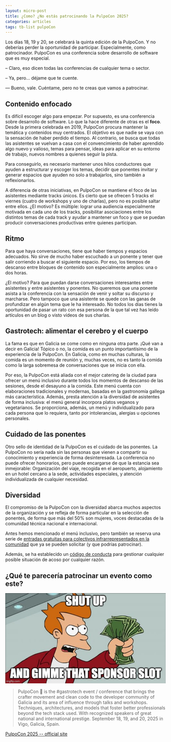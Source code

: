 ```yaml
---
layout: micro-post
title: ¿Como? ¿No estás patrocinando la PulpoCon 2025?
categories: articles
tags: tb-list pulpoCon
---
```


Los días 18, 19 y 20, se celebrará la quinta edición de la PulpoCon. Y no deberías perder la oportunidad de participar. Especialmente, como patrocinador. PulpoCon es una conferencia sobre desarrollo de software que es muy especial. 

– Claro, eso dicen todas las conferencias de cualquier tema o sector.

– Ya, pero... déjame que te cuente.

— Bueno, vale. Cuéntame, pero no te creas que vamos a patrocinar.

## Contenido enfocado

Es difícil escoger algo para empezar. Por supuesto, es una conferencia sobre desarrollo de software. Lo que la hace diferente de otras es el **foco**. Desde la primera celebrada en 2019, PulpoCon procura mantener la temática y contenidos muy centrados. El objetivo es que nadie se vaya con la sensación de haber perdido el tiempo. Al contrario, se busca que todas las asistentes se vuelvan a casa con el convencimiento de haber aprendido algo nuevo y valioso, temas para pensar, ideas para aplicar en su entorno de trabajo, nuevos nombres a quienes seguir la pista.

Para conseguirlo, es necesario mantener unos hilos conductores que ayuden a estructurar y escoger los temas, decidir que ponentes invitar y generar espacios que ayuden no solo a trabajarlos, sino también a reflexionarlos.

A diferencia de otras iniciativas, en PulpoCon se mantiene el foco de las asistentes mediante tracks únicos. Es cierto que se ofrecen 5 tracks el viernes (cuatro de workshops y uno de charlas), pero no es posible saltar entre ellos. ¿El motivo? Es múltiple: lograr una audiencia especialmente motivada en cada uno de los tracks, posibilitar asociaciones entre los distintos temas de cada track y ayudar a mantener un foco y que se puedan producir conversaciones productivas entre quienes participan.

## Ritmo

Para que haya conversaciones, tiene que haber tiempos y espacios adecuados. No sirve de mucho haber escuchado a un ponente y tener que salir corriendo a buscar el siguiente espacio. Por eso, los tiempos de descanso entre bloques de contenido son especialmente amplios: una o dos horas.

¿El motivo? Para que puedan darse conversaciones interesantes entre asistentes y entre asistentes y ponentes. No queremos que una ponente asista a la conferencia con la sensación de venir y soltar su discurso y marcharse. Pero tampoco que una asistente se quede con las ganas de profundizar en algún tema que le ha interesado. No todos los días tienes la oportunidad de pasar un rato con esa persona de la que tal vez has leído artículos en un blog o visto vídeos de sus charlas.

## Gastrotech: alimentar el cerebro y el cuerpo

La fama es que en Galicia se come como en ninguna otra parte. ¡Qué van a decir en Galicia! Tópico o no, la comida es un punto importantísimo de la experiencia de la PulpoCon. En Galicia, como en muchas culturas, la comida es un momento de reunión y, muchas veces, no es tanto la comida como la larga sobremesa de conversaciones que se inicia con ella.

Por eso, la PulpoCon está aliada con el mejor catering de la ciudad para ofrecer un menú inclusivo durante todos los momentos de descanso de las sesiones, desde el desayuno a la comida. Este menú cuenta con elaboraciones tradicionales y modernas, basadas en la gastronomía gallega más característica. Además, presta atención a la diversidad de asistentes de forma inclusiva: el menú general incorpora platos veganos y vegetarianos. Se proporciona, además, un menú y individualizado para cada persona que lo requiera, tanto por intolerancias, alergias u opciones personales. 

## Cuidado de las ponentes

Otro sello de identidad de la PulpoCon es el cuidado de las ponentes. La PulpoCon no sería nada sin las personas que vienen a compartir su conocimiento y experiencia de forma desinteresada. La conferencia no puede ofrecer honorarios, pero puede encargarse de que la estancia sea inmejorable: Organización del viaje, recogida en el aeropuerto, alojamiento en un hotel cercano a la sede, actividades especiales, y atención individualizada de cualquier necesidad.

## Diversidad

El compromiso de la PulpoCon con la diversidad abarca muchos aspectos de la organización y se refleja de forma particular en la selección de ponentes, de forma que más del 50% son mujeres, voces destacadas de la comunidad técnica nacional e internacional.

Antes hemos mencionado el menú inclusivo, pero también se reserva una serie de [entradas gratuitas para colectivos infrarrepresentados en la comunidad](https://forms.gle/KyGy7VsNhUdskvdm7) que ya se pueden solicitar (y que podrías patrocinar).

Además, se ha establecido un [código de conducta](https://pulpocon.es/codigo-de-conducta) para gestionar cualquier posible situación de acoso por cualquier razón.

## ¿Qué te parecería patrocinar un evento como este?

![Shut up and gimme that sponsor slot](/assets/images/9wm9dm.jpg)


> PulpoCon 🐙 is the #gastrotech event / conference that brings the crafter movement and clean code to the developer
community of Galicia and its area of influence through talks and workshops. Techniques, architectures, and models that
foster better professionals beyond the tech stack used. With recognized speakers of great national and international
prestige. September 18, 19, and 20, 2025 in Vigo, Galicia, Spain.

[PulpoCon 2025 -- official site](https://pulpocon.es/)

